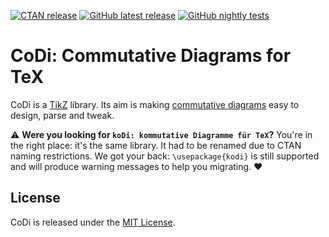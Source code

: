 [![CTAN release][ctan-shield]][ctan-link]
[![GitHub latest release][latest-shield]][latest-link]
[![GitHub nightly tests][tests-shield]][tests-link]

[ctan-shield]: https://img.shields.io/ctan/v/commutative-diagrams?label=CTAN
[ctan-link]: https://ctan.org/pkg/commutative-diagrams
[latest-shield]: https://img.shields.io/github/v/release/paolobrasolin/commutative-diagrams?label=latest&display_name=release&include_prereleases
[latest-link]: https://github.com/paolobrasolin/commutative-diagrams/releases/tag/latest
[tests-shield]: https://img.shields.io/github/actions/workflow/status/paolobrasolin/commutative-diagrams/tests.yml?branch=main&label=nightly%20tests
[tests-link]: https://github.com/paolobrasolin/commutative-diagrams/actions/workflows/tests.yml?query=event%3Aschedule+branch%3Amain

# CoDi: Commutative Diagrams for TeX

CoDi is a [TikZ] library. Its aim is making [commutative diagrams] easy to design, parse and tweak.

[tikz]: https://en.wikipedia.org/wiki/PGF/TikZ
[commutative diagrams]: https://en.wikipedia.org/wiki/Commutative_diagram

:warning: **Were you looking for `koDi: kommutative Diagramme für TeX`?**
You're in the right place: it's the same library.
It had to be renamed due to CTAN naming restrictions.
We got your back: `\usepackage{kodi}` is still supported and will produce warning messages to help you migrating. :heart:

## License

CoDi is released under the [MIT License].

[mit license]: https://opensource.org/licenses/MIT
